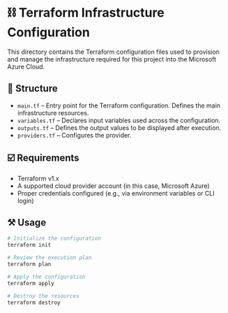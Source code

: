 # ⛓️ Terraform Infrastructure Configuration

This directory contains the Terraform configuration files used to provision and manage the infrastructure required for this project into the Microsoft Azure Cloud.

## 🧱 Structure

- `main.tf` – Entry point for the Terraform configuration. Defines the main infrastructure resources.
- `variables.tf` – Declares input variables used across the configuration.
- `outputs.tf` – Defines the output values to be displayed after execution.
- `providers.tf` – Configures the provider.

## ☑️ Requirements

- Terraform v1.x
- A supported cloud provider account (in this case, Microsoft Azure)
- Proper credentials configured (e.g., via environment variables or CLI login)

## ⚒️ Usage

```bash
# Initialize the configuration
terraform init

# Review the execution plan
terraform plan

# Apply the configuration
terraform apply

# Destroy the resources
terraform destroy
